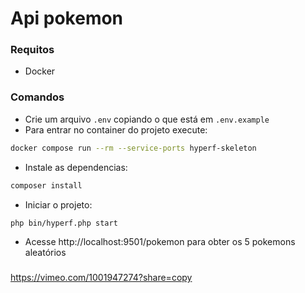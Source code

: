 # Api pokemon

### Requitos
- Docker

### Comandos
- Crie um arquivo `.env` copiando o que está em `.env.example`
- Para entrar no container do projeto execute:
```bash
docker compose run --rm --service-ports hyperf-skeleton
```

- Instale as dependencias:
```bash
composer install
```
- Iniciar o projeto:
```bash
php bin/hyperf.php start
```
- Acesse http://localhost:9501/pokemon para obter os 5 pokemons aleatórios

###
<a href="https://vimeo.com/1001947274?share=copy">https://vimeo.com/1001947274?share=copy </a>